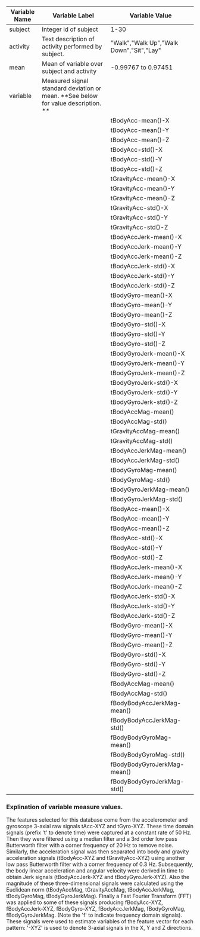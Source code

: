 

**Variable Name**             | **Variable Label**	                 | **Variable Value**
----------------------------- | ------------------------------------ | ---------------------------
    subject  | Integer id of subject | 1-30
    activity | Text description of activity performed by subject. | "Walk","Walk Up","Walk Down","Sit","Lay" 
	mean     | Mean of variable over subject and activity  | -0.99767 to 0.97451
	variable | Measured signal standard deviation or mean. **See below for value description. **|
	||tBodyAcc-mean()-X
	||tBodyAcc-mean()-Y
	||tBodyAcc-mean()-Z
	||tBodyAcc-std()-X
	||tBodyAcc-std()-Y
	||tBodyAcc-std()-Z
	||tGravityAcc-mean()-X
	||tGravityAcc-mean()-Y
	||tGravityAcc-mean()-Z
	||tGravityAcc-std()-X
	||tGravityAcc-std()-Y
	||tGravityAcc-std()-Z
	||tBodyAccJerk-mean()-X
	||tBodyAccJerk-mean()-Y
	||tBodyAccJerk-mean()-Z
	||tBodyAccJerk-std()-X
	||tBodyAccJerk-std()-Y
	||tBodyAccJerk-std()-Z
	||tBodyGyro-mean()-X
	||tBodyGyro-mean()-Y
	||tBodyGyro-mean()-Z
	||tBodyGyro-std()-X
	||tBodyGyro-std()-Y
	||tBodyGyro-std()-Z
	||tBodyGyroJerk-mean()-X
	||tBodyGyroJerk-mean()-Y
	||tBodyGyroJerk-mean()-Z
	||tBodyGyroJerk-std()-X
	||tBodyGyroJerk-std()-Y
	||tBodyGyroJerk-std()-Z
	||tBodyAccMag-mean()
	||tBodyAccMag-std()
	||tGravityAccMag-mean()
	||tGravityAccMag-std()
	||tBodyAccJerkMag-mean()
	||tBodyAccJerkMag-std()
	||tBodyGyroMag-mean()
	||tBodyGyroMag-std()
	||tBodyGyroJerkMag-mean()
	||tBodyGyroJerkMag-std()
	||fBodyAcc-mean()-X
	||fBodyAcc-mean()-Y
	||fBodyAcc-mean()-Z
	||fBodyAcc-std()-X
	||fBodyAcc-std()-Y
	||fBodyAcc-std()-Z
	||fBodyAccJerk-mean()-X
	||fBodyAccJerk-mean()-Y
	||fBodyAccJerk-mean()-Z
	||fBodyAccJerk-std()-X
	||fBodyAccJerk-std()-Y
	||fBodyAccJerk-std()-Z
	||fBodyGyro-mean()-X
	||fBodyGyro-mean()-Y
	||fBodyGyro-mean()-Z
	||fBodyGyro-std()-X
	||fBodyGyro-std()-Y
	||fBodyGyro-std()-Z
	||fBodyAccMag-mean()
	||fBodyAccMag-std()
	||fBodyBodyAccJerkMag-mean()
	||fBodyBodyAccJerkMag-std()
	||fBodyBodyGyroMag-mean()
	||fBodyBodyGyroMag-std()
	||fBodyBodyGyroJerkMag-mean()
	||fBodyBodyGyroJerkMag-std()
	
	
### Explination of variable measure values.
The features selected for this database come from the accelerometer and gyroscope 3-axial raw signals tAcc-XYZ and tGyro-XYZ.
These time domain signals (prefix 't' to denote time) were captured at a constant rate of 50 Hz. Then they were filtered
using a median filter and a 3rd order low pass Butterworth filter with a corner frequency of 20 Hz to 
remove noise. Similarly, the acceleration signal was then separated into body and gravity acceleration signals 
(tBodyAcc-XYZ and tGravityAcc-XYZ) using another low pass Butterworth filter with a corner frequency of 0.3 Hz. 
Subsequently, the body linear acceleration and angular velocity were derived in time to obtain Jerk signals
(tBodyAccJerk-XYZ and tBodyGyroJerk-XYZ). Also the magnitude of these three-dimensional signals were calculated 
using the Euclidean norm (tBodyAccMag, tGravityAccMag, tBodyAccJerkMag, tBodyGyroMag, tBodyGyroJerkMag). 
Finally a Fast Fourier Transform (FFT) was applied to some of these signals producing fBodyAcc-XYZ, 
fBodyAccJerk-XYZ, fBodyGyro-XYZ, fBodyAccJerkMag, fBodyGyroMag, fBodyGyroJerkMag. 
(Note the 'f' to indicate frequency domain signals). These signals were used to estimate variables of the feature 
vector for each pattern:  '-XYZ' is used to denote 3-axial signals in the X, Y and Z directions.
